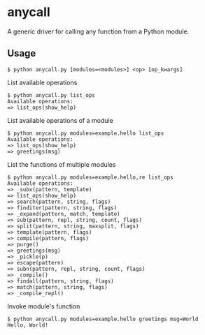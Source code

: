 # anycall
A generic driver for calling any function from a Python module.

## Usage
    $ python anycall.py [modules=<modules>] <op> [op_kwargs]

List available operations

    $ python anycall.py list_ops
    Available operations:
    => list_ops(show_help)

List available operations of a module

    $ python anycall.py modules=example.hello list_ops
    Available operations:
    => list_ops(show_help)
    => greetings(msg)

List the functions of multiple modules

    $ python anycall.py modules=example.hello,re list_ops
    Available operations:
    => _subx(pattern, template)
    => list_ops(show_help)
    => search(pattern, string, flags)
    => finditer(pattern, string, flags)
    => _expand(pattern, match, template)
    => sub(pattern, repl, string, count, flags)
    => split(pattern, string, maxsplit, flags)
    => template(pattern, flags)
    => compile(pattern, flags)
    => purge()
    => greetings(msg)
    => _pickle(p)
    => escape(pattern)
    => subn(pattern, repl, string, count, flags)
    => _compile()
    => findall(pattern, string, flags)
    => match(pattern, string, flags)
    => _compile_repl()

Invoke module's function

    $ python anycall.py modules=example.hello greetings msg=World
    Hello, World!
